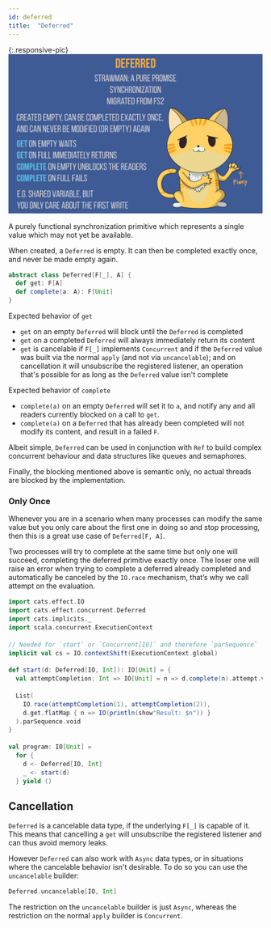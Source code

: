 ```yaml
---
id: deferred
title:  "Deferred"
---
```


{:.responsive-pic}
![concurrency deferred](../assets/concurrency-deferred.png)

A purely functional synchronization primitive which represents a single value which may not yet be available.

When created, a `Deferred` is empty. It can then be completed exactly once, and never be made empty again.

```scala mdoc:silent
abstract class Deferred[F[_], A] {
  def get: F[A]
  def complete(a: A): F[Unit]
}
```

Expected behavior of `get`

- `get` on an empty `Deferred` will block until the `Deferred` is completed
- `get` on a completed `Deferred` will always immediately return its content
- `get` is cancelable if `F[_]` implements `Concurrent` and if the `Deferred`
  value was built via the normal `apply` (and not via `uncancelable`); and on
  cancellation it will unsubscribe the registered listener, an operation that's
  possible for as long as the `Deferred` value isn't complete

Expected behavior of `complete`

- `complete(a)` on an empty `Deferred` will set it to `a`, and notify any and all readers currently blocked on a call to `get`.
- `complete(a)` on a `Deferred` that has already been completed will not modify its content, and result in a failed `F`.

Albeit simple, `Deferred` can be used in conjunction with `Ref` to build complex concurrent behaviour and data structures like queues and semaphores.

Finally, the blocking mentioned above is semantic only, no actual threads are blocked by the implementation.

### Only Once

Whenever you are in a scenario when many processes can modify the same value but you only care about the first one in doing so and stop processing, then this is a great use case of `Deferred[F, A]`.

Two processes will try to complete at the same time but only one will succeed, completing the deferred primitive exactly once. The loser one will raise an error when trying to complete a deferred already completed and automatically be canceled by the `IO.race` mechanism, that’s why we call attempt on the evaluation.

```scala mdoc:reset:silent
import cats.effect.IO
import cats.effect.concurrent.Deferred
import cats.implicits._
import scala.concurrent.ExecutionContext

// Needed for `start` or `Concurrent[IO]` and therefore `parSequence`
implicit val cs = IO.contextShift(ExecutionContext.global)

def start(d: Deferred[IO, Int]): IO[Unit] = {
  val attemptCompletion: Int => IO[Unit] = n => d.complete(n).attempt.void

  List(
    IO.race(attemptCompletion(1), attemptCompletion(2)),
    d.get.flatMap { n => IO(println(show"Result: $n")) }
  ).parSequence.void
}

val program: IO[Unit] =
  for {
    d <- Deferred[IO, Int]
    _ <- start(d)
  } yield ()
```

## Cancellation

`Deferred` is a cancelable data type, if the underlying `F[_]` is
capable of it. This means that cancelling a `get` will unsubscribe the 
registered listener and can thus avoid memory leaks.

However `Deferred` can also work with `Async` data types, or
in situations where the cancelable behavior isn't desirable.
To do so you can use the `uncancelable` builder:

```scala mdoc:silent
Deferred.uncancelable[IO, Int]
```

The restriction on the `uncancelable` builder is just `Async`,
whereas the restriction on the normal `apply` builder is `Concurrent`.
